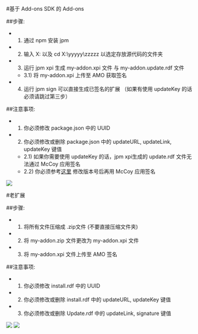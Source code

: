 #基于 Add-ons SDK 的 Add-ons

##步骤:
- 1) 通过 npm 安装 jpm
- 2) 输入 X: 以及 cd X:\yyyyy\zzzzz 以选定存放源代码的文件夹
- 3) 运行 jpm xpi 生成 my-addon.xpi 文件 与 my-addon.update.rdf 文件
  - 3.1) 将 my-addon.xpi 上传至 AMO 获取签名
- 4) 运行 jpm sign 可以直接生成已签名的扩展 （如果有使用 updateKey 的话必须请跳过第三步）

##注意事项:
- 1) 你必须修改 package.json 中的 UUID
- 2) 你必须修改或删除 package.json 中的 updateURL, updateLink, updateKey 键值
  - 2.1) 如果你需要使用 updateKey 的话，jpm xpi生成的 update.rdf 文件无法通过 McCoy 应用签名
  - 2.2) 你必须参考<a href="https://raw.githubusercontent.com/jc3213/Misc/master/Update/soWatch_mk2.rdf">这里</a> 修改版本号后再用 McCoy 应用签名
<img src="http://i66.tinypic.com/ml5abm.png">

#老扩展

##步骤:
- 1) 将所有文件压缩成 .zip文件 (不要直接压缩文件夹)
- 2) 将 my-addon.zip 文件更改为 my-addon.xpi 文件
- 3) 将 my-addon.xpi 文件上传至 AMO 签名

##注意事项:
- 1) 你必须修改 install.rdf 中的 UUID
- 2) 你必须修改或删除 install.rdf 中的 updateURL, updateKey 键值
- 3) 你必须修改或删除 Update.rdf 中的 updateLink, signature 键值
<img src="http://i68.tinypic.com/29zzcpv.png">
<img src="http://i67.tinypic.com/6944dl.png">
